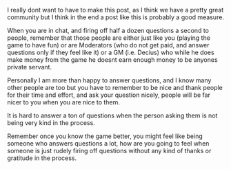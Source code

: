 I really dont want to have to make this post, as I think we have a pretty great community but I think in the end a post like this is probably a good measure.

When you are in chat, and firing off half a dozen questions a second to people, remember that those people are either just like you (playing the game to have fun) or are Moderators (who do not get paid, and answer questions only if they feel like it) or a GM (i.e. Decius) who while he does make money from the game he doesnt earn enough money to be anyones private servant.

Personally I am more than happy to answer questions, and I know many other people are too but you have to remember to be nice and thank people for their time and effort, and ask your question nicely, people will be far nicer to you when you are nice to them.

It is hard to answer a ton of questions when the person asking them is not being very kind in the process.

Remember once you know the game better, you might feel like being someone who answers questions a lot, how are you going to feel when someone is just rudely firing off questions without any kind of thanks or gratitude in the process.